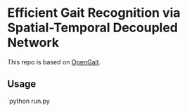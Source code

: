 # Efficient Gait Recognition via Spatial-Temporal Decoupled Network
This repo is based on [OpenGait](https://github.com/ShiqiYu/OpenGait).

## Usage
`python run.py



